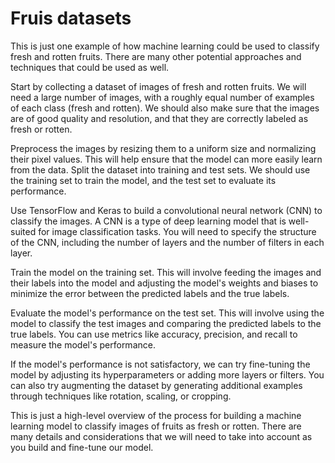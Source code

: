 # Fruis datasets

This is just one example of how machine learning could be used to classify fresh and rotten fruits. There are many other potential approaches and techniques that could be used as well.

Start by collecting a dataset of images of fresh and rotten fruits. We will need a large number of images, with a roughly equal number of examples of each class (fresh and rotten). We should also make sure that the images are of good quality and resolution, and that they are correctly labeled as fresh or rotten.

Preprocess the images by resizing them to a uniform size and normalizing their pixel values. This will help ensure that the model can more easily learn from the data.
Split the dataset into training and test sets. We should use the training set to train the model, and the test set to evaluate its performance.

Use TensorFlow and Keras to build a convolutional neural network (CNN) to classify the images. A CNN is a type of deep learning model that is well-suited for image classification tasks. You will need to specify the structure of the CNN, including the number of layers and the number of filters in each layer.

Train the model on the training set. This will involve feeding the images and their labels into the model and adjusting the model's weights and biases to minimize the error between the predicted labels and the true labels.

Evaluate the model's performance on the test set. This will involve using the model to classify the test images and comparing the predicted labels to the true labels. You can use metrics like accuracy, precision, and recall to measure the model's performance.

If the model's performance is not satisfactory, we can try fine-tuning the model by adjusting its hyperparameters or adding more layers or filters. You can also try augmenting the dataset by generating additional examples through techniques like rotation, scaling, or cropping.

This is just a high-level overview of the process for building a machine learning model to classify images of fruits as fresh or rotten. There are many details and considerations that we will need to take into account as you build and fine-tune our model.